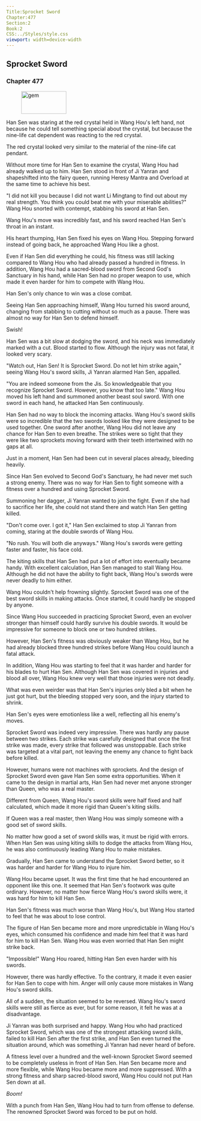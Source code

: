 ```yaml
---
Title:Sprocket Sword 
Chapter:477 
Section:2 
Book:2 
CSS:../Styles/style.css 
viewport: width=device-width
---
```

  
## Sprocket Sword
### Chapter 477
  
<figure>
	<img src="../Images/gem.gif" alt="gem" id="gem" width="120" height="60" />
</figure>
  

  
Han Sen was staring at the red crystal held in Wang Hou's left hand, not because he could tell something special about the crystal, but because the nine-life cat dependent was reacting to the red crystal.

The red crystal looked very similar to the material of the nine-life cat pendant.

Without more time for Han Sen to examine the crystal, Wang Hou had already walked up to him. Han Sen stood in front of Ji Yanran and shapeshifted into the fairy queen, running Heresy Mantra and Overload at the same time to achieve his best.

"I did not kill you because I did not want Li Mingtang to find out about my real strength. You think you could beat me with your miserable abilities?" Wang Hou snorted with contempt, stabbing his sword at Han Sen.

Wang Hou's move was incredibly fast, and his sword reached Han Sen's throat in an instant.

His heart thumping, Han Sen fixed his eyes on Wang Hou. Stepping forward instead of going back, he approached Wang Hou like a ghost.

Even if Han Sen did everything he could, his fitness was still lacking compared to Wang Hou who had already passed a hundred in fitness. In addition, Wang Hou had a sacred-blood sword from Second God's Sanctuary in his hand, while Han Sen had no proper weapon to use, which made it even harder for him to compete with Wang Hou.

Han Sen's only chance to win was a close combat.

Seeing Han Sen approaching himself, Wang Hou turned his sword around, changing from stabbing to cutting without so much as a pause. There was almost no way for Han Sen to defend himself.

Swish!

Han Sen was a bit slow at dodging the sword, and his neck was immediately marked with a cut. Blood started to flow. Although the injury was not fatal, it looked very scary.

"Watch out, Han Sen! It is Sprocket Sword. Do not let him strike again," seeing Wang Hou's sword skills, Ji Yanran alarmed Han Sen, appalled.

"You are indeed someone from the Jis. So knowledgeable that you recognize Sprocket Sword. However, you know that too late." Wang Hou moved his left hand and summoned another beast soul sword. With one sword in each hand, he attacked Han Sen continuously.

Han Sen had no way to block the incoming attacks. Wang Hou's sword skills were so incredible that the two swords looked like they were designed to be used together. One sword after another, Wang Hou did not leave any chance for Han Sen to even breathe. The strikes were so tight that they were like two sprockets moving forward with their teeth intertwined with no gaps at all.

Just in a moment, Han Sen had been cut in several places already, bleeding heavily.

Since Han Sen evolved to Second God's Sanctuary, he had never met such a strong enemy. There was no way for Han Sen to fight someone with a fitness over a hundred and using Sprocket Sword.

Summoning her dagger, Ji Yanran wanted to join the fight. Even if she had to sacrifice her life, she could not stand there and watch Han Sen getting killed.

"Don't come over. I got it," Han Sen exclaimed to stop Ji Yanran from coming, staring at the double swords of Wang Hou.

"No rush. You will both die anyways." Wang Hou's swords were getting faster and faster, his face cold.

The kiting skills that Han Sen had put a lot of effort into eventually became handy. With excellent calculation, Han Sen managed to stall Wang Hou. Although he did not have the ability to fight back, Wang Hou's swords were never deadly to him either.

Wang Hou couldn't help frowning slightly. Sprocket Sword was one of the best sword skills in making attacks. Once started, it could hardly be stopped by anyone.

Since Wang Hou succeeded in practicing Sprocket Sword, even an evolver stronger than himself could hardly survive his double swords. It would be impressive for someone to block one or two hundred strikes.

However, Han Sen's fitness was obviously weaker than Wang Hou, but he had already blocked three hundred strikes before Wang Hou could launch a fatal attack.

In addition, Wang Hou was starting to feel that it was harder and harder for his blades to hurt Han Sen. Although Han Sen was covered in injuries and blood all over, Wang Hou knew very well that those injuries were not deadly.

What was even weirder was that Han Sen's injuries only bled a bit when he just got hurt, but the bleeding stopped very soon, and the injury started to shrink.

Han Sen's eyes were emotionless like a well, reflecting all his enemy's moves.

Sprocket Sword was indeed very impressive. There was hardly any pause between two strikes. Each strike was carefully designed that once the first strike was made, every strike that followed was unstoppable. Each strike was targeted at a vital part, not leaving the enemy any chance to fight back before killed.

However, humans were not machines with sprockets. And the design of Sprocket Sword even gave Han Sen some extra opportunities. When it came to the design in martial arts, Han Sen had never met anyone stronger than Queen, who was a real master.

Different from Queen, Wang Hou's sword skills were half fixed and half calculated, which made it more rigid than Queen's kiting skills.

If Queen was a real master, then Wang Hou was simply someone with a good set of sword skills.

No matter how good a set of sword skills was, it must be rigid with errors. When Han Sen was using kiting skills to dodge the attacks from Wang Hou, he was also continuously leading Wang Hou to make mistakes.

Gradually, Han Sen came to understand the Sprocket Sword better, so it was harder and harder for Wang Hou to injure him.

Wang Hou became upset. It was the first time that he had encountered an opponent like this one. It seemed that Han Sen's footwork was quite ordinary. However, no matter how fierce Wang Hou's sword skills were, it was hard for him to kill Han Sen.

Han Sen's fitness was much worse than Wang Hou's, but Wang Hou started to feel that he was about to lose control.

The figure of Han Sen became more and more unpredictable in Wang Hou's eyes, which consumed his confidence and made him feel that it was hard for him to kill Han Sen. Wang Hou was even worried that Han Sen might strike back.

"Impossible!" Wang Hou roared, hitting Han Sen even harder with his swords.

However, there was hardly effective. To the contrary, it made it even easier for Han Sen to cope with him. Anger will only cause more mistakes in Wang Hou's sword skills.

All of a sudden, the situation seemed to be reversed. Wang Hou's sword skills were still as fierce as ever, but for some reason, it felt he was at a disadvantage.

Ji Yanran was both surprised and happy. Wang Hou who had practiced Sprocket Sword, which was one of the strongest attacking sword skills, failed to kill Han Sen after the first strike, and Han Sen even turned the situation around, which was something Ji Yanran had never heard of before.

A fitness level over a hundred and the well-known Sprocket Sword seemed to be completely useless in front of Han Sen. Han Sen became more and more flexible, while Wang Hou became more and more suppressed. With a strong fitness and sharp sacred-blood sword, Wang Hou could not put Han Sen down at all.

*Boom!*

With a punch from Han Sen, Wang Hou had to turn from offense to defense. The renowned Sprocket Sword was forced to be put on hold.